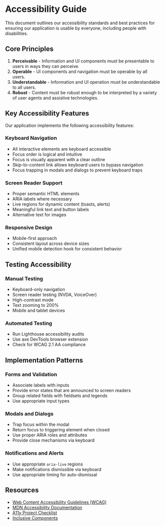# Accessibility Guide

This document outlines our accessibility standards and best practices for ensuring our application is usable by everyone, including people with disabilities.

## Core Principles

1. **Perceivable** - Information and UI components must be presentable to users in ways they can perceive.
2. **Operable** - UI components and navigation must be operable by all users.
3. **Understandable** - Information and UI operation must be understandable to all users.
4. **Robust** - Content must be robust enough to be interpreted by a variety of user agents and assistive technologies.

## Key Accessibility Features

Our application implements the following accessibility features:

### Keyboard Navigation

- All interactive elements are keyboard accessible
- Focus order is logical and intuitive
- Focus is visually apparent with a clear outline
- Skip-to-content link allows keyboard users to bypass navigation
- Focus trapping in modals and dialogs to prevent keyboard traps

### Screen Reader Support

- Proper semantic HTML elements
- ARIA labels where necessary
- Live regions for dynamic content (toasts, alerts)
- Meaningful link text and button labels
- Alternative text for images

### Responsive Design

- Mobile-first approach
- Consistent layout across device sizes
- Unified mobile detection hook for consistent behavior

## Testing Accessibility

### Manual Testing

- Keyboard-only navigation
- Screen reader testing (NVDA, VoiceOver)
- High-contrast mode
- Text zooming to 200%
- Mobile and tablet devices

### Automated Testing

- Run Lighthouse accessibility audits
- Use axe DevTools browser extension
- Check for WCAG 2.1 AA compliance

## Implementation Patterns

### Forms and Validation

- Associate labels with inputs
- Provide error states that are announced to screen readers
- Group related fields with fieldsets and legends
- Use appropriate input types

### Modals and Dialogs

- Trap focus within the modal
- Return focus to triggering element when closed
- Use proper ARIA roles and attributes
- Provide close mechanisms via keyboard

### Notifications and Alerts

- Use appropriate `aria-live` regions
- Make notifications dismissible via keyboard
- Use appropriate timing for auto-dismissal

## Resources

- [Web Content Accessibility Guidelines (WCAG)](https://www.w3.org/WAI/standards-guidelines/wcag/)
- [MDN Accessibility Documentation](https://developer.mozilla.org/en-US/docs/Web/Accessibility)
- [A11y Project Checklist](https://www.a11yproject.com/checklist/)
- [Inclusive Components](https://inclusive-components.design/)
